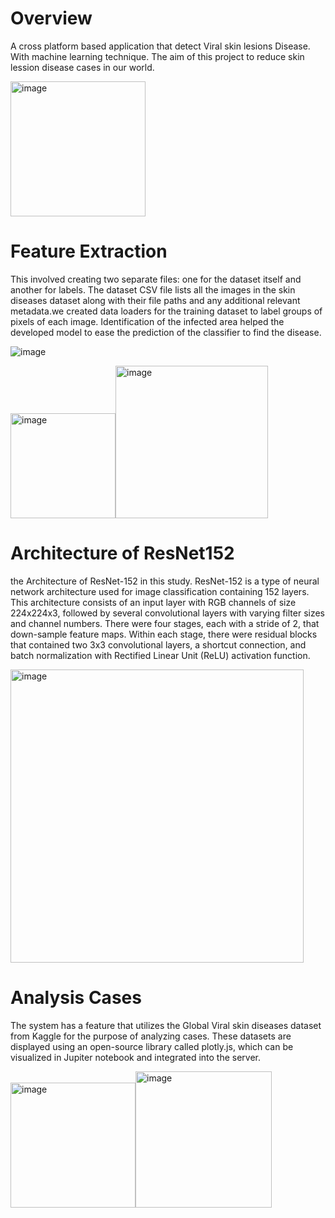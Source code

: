 # Overview
A cross platform based application that detect Viral skin lesions Disease. With machine learning technique. The aim of this project to reduce skin lession disease cases in our world.

<img width="216" alt="image" src="https://github.com/jnsgbmn/-Skin-Disease-Identification-Skin-Disease-Identification-through-Image-Classification-and-Segmentat/assets/102467227/83d010f6-8636-4702-b195-29aacbc6342f">


# Feature Extraction
This involved creating two separate files: one for the dataset itself and another for labels. The dataset CSV file lists all the images in the skin diseases dataset along with their file paths and any additional relevant metadata.we created data loaders for the training dataset to label groups of pixels of each image. Identification of the infected area helped the developed model to ease the prediction of the classifier to find the disease.


![image](https://github.com/jnsgbmn/-Skin-Disease-Identification-Skin-Disease-Identification-through-Image-Classification-and-Segmentat/assets/102467227/e521327a-2726-4cf2-ba41-5b76a41c1794)

<img width="168" alt="image" src="https://github.com/jnsgbmn/-Skin-Disease-Identification-Skin-Disease-Identification-through-Image-Classification-and-Segmentat/assets/102467227/195134ce-c1f1-4eb0-b8c8-8dd4afa4fe92"><img width="244" alt="image" src="https://github.com/jnsgbmn/-Skin-Disease-Identification-Skin-Disease-Identification-through-Image-Classification-and-Segmentat/assets/102467227/5b677c6a-e37e-4fb5-9c22-a525657a09ae">




# Architecture of ResNet152 
the Architecture of ResNet-152 in this study. ResNet-152 is a type of neural network architecture used for image classification containing 152 layers. This architecture consists of an input layer with RGB channels of size 224x224x3, followed by several convolutional layers with varying filter sizes and channel numbers. There were four stages, each with a stride of 2, that down-sample feature maps. Within each stage, there were residual blocks that contained two 3x3 convolutional layers, a shortcut connection, and batch normalization with Rectified Linear Unit (ReLU) activation function.

<img width="469" alt="image" src="https://github.com/jnsgbmn/-Skin-Disease-Identification-Skin-Disease-Identification-through-Image-Classification-and-Segmentat/assets/102467227/a8d6d4ee-057e-4373-af26-567e1350727c">

# Analysis Cases
The system has a feature that utilizes the Global Viral skin diseases dataset from Kaggle for the purpose of analyzing cases. These datasets are displayed using an open-source library called plotly.js, which can be visualized in Jupiter notebook and integrated into the server.

 <img width="200" alt="image" src="https://github.com/jnsgbmn/-Skin-Disease-Identification-Skin-Disease-Identification-through-Image-Classification-and-Segmentat/assets/102467227/12d87abe-ab5b-44d6-bbb1-1ac708cea0cb"><img width="218" alt="image" src="https://github.com/jnsgbmn/-Skin-Disease-Identification-Skin-Disease-Identification-through-Image-Classification-and-Segmentat/assets/102467227/150ed763-4be7-4349-8548-0e485125be34">





